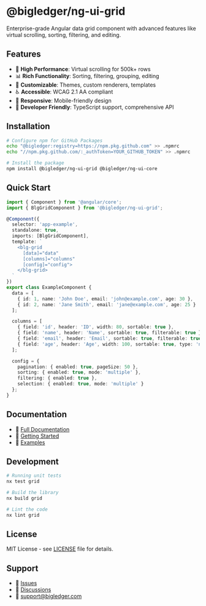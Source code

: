 # @bigledger/ng-ui-grid

Enterprise-grade Angular data grid component with advanced features like virtual scrolling, sorting, filtering, and editing.

## Features

- 🚀 **High Performance**: Virtual scrolling for 500k+ rows
- 📊 **Rich Functionality**: Sorting, filtering, grouping, editing
- 🎨 **Customizable**: Themes, custom renderers, templates
- ♿ **Accessible**: WCAG 2.1 AA compliant
- 📱 **Responsive**: Mobile-friendly design
- 🔧 **Developer Friendly**: TypeScript support, comprehensive API

## Installation

```bash
# Configure npm for GitHub Packages
echo "@bigledger:registry=https://npm.pkg.github.com" >> .npmrc
echo "//npm.pkg.github.com/:_authToken=YOUR_GITHUB_TOKEN" >> .npmrc

# Install the package
npm install @bigledger/ng-ui-grid @bigledger/ng-ui-core
```

## Quick Start

```typescript
import { Component } from '@angular/core';
import { BlgGridComponent } from '@bigledger/ng-ui-grid';

@Component({
  selector: 'app-example',
  standalone: true,
  imports: [BlgGridComponent],
  template: `
    <blg-grid 
      [data]="data" 
      [columns]="columns"
      [config]="config">
    </blg-grid>
  `
})
export class ExampleComponent {
  data = [
    { id: 1, name: 'John Doe', email: 'john@example.com', age: 30 },
    { id: 2, name: 'Jane Smith', email: 'jane@example.com', age: 25 }
  ];

  columns = [
    { field: 'id', header: 'ID', width: 80, sortable: true },
    { field: 'name', header: 'Name', sortable: true, filterable: true },
    { field: 'email', header: 'Email', sortable: true, filterable: true },
    { field: 'age', header: 'Age', width: 100, sortable: true, type: 'number' }
  ];

  config = {
    pagination: { enabled: true, pageSize: 50 },
    sorting: { enabled: true, mode: 'multiple' },
    filtering: { enabled: true },
    selection: { enabled: true, mode: 'multiple' }
  };
}
```

## Documentation

- 📖 [Full Documentation](../../docs/installation-guide.md)
- 🚀 [Getting Started](../../docs/github-packages-setup.md)
- 🎯 [Examples](../../examples/)

## Development

```bash
# Running unit tests
nx test grid

# Build the library
nx build grid

# Lint the code
nx lint grid
```

## License

MIT License - see [LICENSE](../../LICENSE) file for details.

## Support

- 🐛 [Issues](https://github.com/bigledger/blg-sdk-ng-ui-kit/issues)
- 💬 [Discussions](https://github.com/bigledger/blg-sdk-ng-ui-kit/discussions)
- 📧 support@bigledger.com
